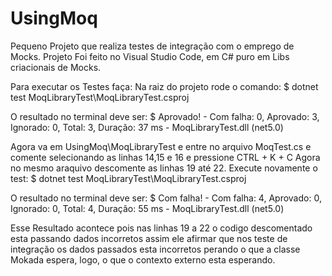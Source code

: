 # UsingMoq
Pequeno Projeto que realiza testes de integração com o emprego de Mocks.
Projeto Foi feito no Visual Studio Code, em C# puro em Libs criacionais de Mocks.

Para executar os Testes faça:
Na raiz do projeto rode o comando:
  $ dotnet test MoqLibraryTest\MoqLibraryTest.csproj
  
O resultado no terminal deve ser:
  $ Aprovado!  - Com falha:     0, Aprovado:     3, Ignorado:     0, Total:     3, Duração: 37 ms - MoqLibraryTest.dll (net5.0)

Agora va em UsingMoq\MoqLibraryTest e entre no arquivo MoqTest.cs e comente selecionando as linhas 14,15 e 16 e pressione CTRL + K + C
Agora no mesmo araquivo descomente as linhas 19 até 22.
Execute novamente o test:
  $ dotnet test MoqLibraryTest\MoqLibraryTest.csproj
 
O resultado no terminal deve ser:
  $ Com falha! - Com falha:     4, Aprovado:     0, Ignorado:     0, Total:     4, Duração: 55 ms - MoqLibraryTest.dll (net5.0)

Esse Resultado acontece pois nas linhas 19 a 22 o codigo descomentado esta passando dados incorretos assim ele afirmar que nos teste de integração
os dados passados esta incorretos perando o que a classe Mokada espera, logo, o que o contexto externo esta esperando.
